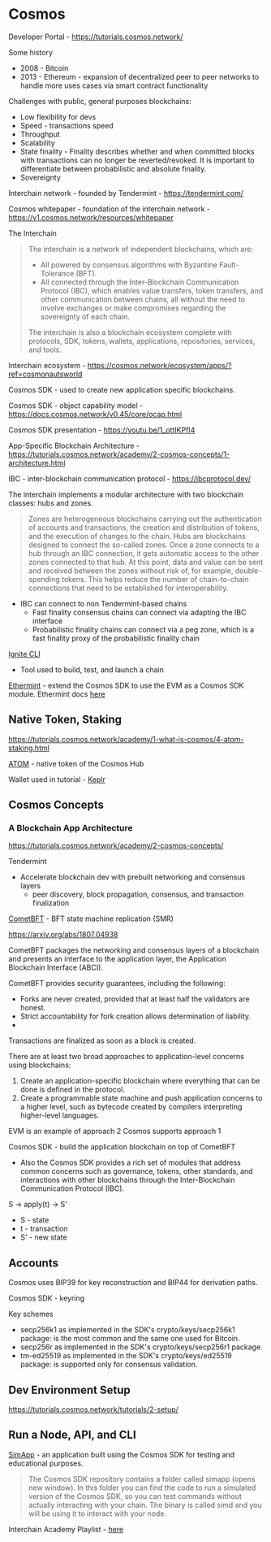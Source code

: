 # Cosmos

Developer Portal - https://tutorials.cosmos.network/

Some history

* 2008 - Bitcoin
* 2013 - Ethereum - expansion of decentralized peer to peer networks to handle more uses cases via smart contract functionality

Challenges with public, general purposes blockchains:

 * Low flexibility for devs
 * Speed - transactions speed
 * Throughput
 * Scalability
 * State finality -  Finality describes whether and when committed blocks with transactions can no longer be reverted/revoked. It is important to differentiate between probabilistic and absolute finality.
 * Sovereignty

Interchain network - founded by Tendermint - https://tendermint.com/

Cosmos whitepaper - foundation of the interchain network - https://v1.cosmos.network/resources/whitepaper

The Interchain

> The interchain is a network of independent blockchains, which are:
>
> * All powered by consensus algorithms with Byzantine Fault-Tolerance (BFT).
> * All connected through the Inter-Blockchain Communication Protocol (IBC), which enables value transfers, token transfers, and other communication between chains, all without the need to involve exchanges or make compromises regarding the sovereignty of each chain.
>
> The interchain is also a blockchain ecosystem complete with protocols, SDK, tokens, wallets, applications, repositories, services, and tools.

Interchain ecosystem - https://cosmos.network/ecosystem/apps/?ref=cosmonautsworld

Cosmos SDK - used to create new application specific blockchains.

Cosmos SDK - object capability model - https://docs.cosmos.network/v0.45/core/ocap.html

Cosmos SDK presentation - https://youtu.be/1_ottIKPfI4

App-Specific Blockchain Architecture - https://tutorials.cosmos.network/academy/2-cosmos-concepts/1-architecture.html

IBC - inter-blockchain communication protocol - https://ibcprotocol.dev/

The interchain implements a modular architecture with two blockchain classes: hubs and zones.

> Zones are heterogeneous blockchains carrying out the authentication of accounts and transactions, the creation and distribution of tokens, and the execution of changes to the chain. Hubs are blockchains designed to connect the so-called zones. Once a zone connects to a hub through an IBC connection, it gets automatic access to the other zones connected to that hub. At this point, data and value can be sent and received between the zones without risk of, for example, double-spending tokens. This helps reduce the number of chain-to-chain connections that need to be established for interoperability.

* IBC can connect to non Tendermint-based chains
    * Fast finality consensus chains can connect via adapting the IBC interface
    * Probabilistic finality chains can connect via a peg zone, which is a fast finality proxy of the probabilistic finality chain

[Ignite CLI](https://docs.ignite.com/)

* Tool used to build, test, and launch a chain



[Ethermint](https://github.com/tharsis/ethermint) - extend the Cosmos SDK to use the EVM as a Cosmos SDK module. Ethermint docs [here](https://github.com/cosmos/ethermint)

## Native Token, Staking

https://tutorials.cosmos.network/academy/1-what-is-cosmos/4-atom-staking.html

[ATOM](https://www.coingecko.com/en/coins/cosmos-hub) - native token of the Cosmos Hub


Wallet used in tutorial - [Keplr](https://www.keplr.app/)

## Cosmos Concepts

### A Blockchain App Architecture

https://tutorials.cosmos.network/academy/2-cosmos-concepts/


Tendermint

* Accelerate blockchain dev with prebuilt networking and consensus layers
    *  peer discovery, block propagation, consensus, and transaction finalization

[CometBFT](https://docs.cometbft.com/v0.37/) - BFT state machine replication (SMR)

https://arxiv.org/abs/1807.04938

CometBFT packages the networking and consensus layers of a blockchain and presents an interface to the application layer, the Application Blockchain Interface (ABCI).

CometBFT provides security guarantees, including the following:

* Forks are never created, provided that at least half the validators are honest.
* Strict accountability for fork creation allows determination of liability.
* 

Transactions are finalized as soon as a block is created.

There are at least two broad approaches to application-level concerns using blockchains:

1. Create an application-specific blockchain where everything that can be done is defined in the protocol.
2. Create a programmable state machine and push application concerns to a higher level, such as bytecode created by compilers interpreting higher-level languages.


EVM is an example of approach 2
Cosmos supports approach 1

Cosmos SDK - build the application blockchain on top of CometBFT

* Also the Cosmos SDK provides a rich set of modules that address common concerns such as governance, tokens, other standards, and interactions with other blockchains through the Inter-Blockchain Communication Protocol (IBC).

S -> apply(t) -> S'

* S - state
* t - transaction
* S' - new state

## Accounts

Cosmos uses BIP39 for key reconstruction and BIP44 for derivation paths.

Cosmos SDK - keyring

Key schemes

* secp256k1 as implemented in the SDK's crypto/keys/secp256k1 package: is the most common and the same one used for Bitcoin.
* secp256r as implemented in the SDK's crypto/keys/secp256r1 package.
* tm-ed25519 as implemented in the SDK's crypto/keys/ed25519 package: is supported only for consensus validation.

## Dev Environment Setup

https://tutorials.cosmos.network/tutorials/2-setup/

## Run a Node, API, and CLI

[SimApp](https://github.com/cosmos/cosmos-sdk/tree/main/simapp) -  an application built using the Cosmos SDK for testing and educational purposes.

> The Cosmos SDK repository contains a folder called simapp (opens new window). In this folder you can find the code to run a simulated version of the Cosmos SDK, so you can test commands without actually interacting with your chain. The binary is called simd and you will be using it to interact with your node.

Interchain Academy Playlist - [here](https://www.youtube.com/playlist?list=PLE4J1RDdNh6sTSDLehUpp7vqvm2WuFWNU  )
